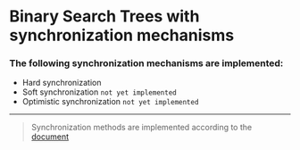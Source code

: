 # Binary Search Trees with synchronization mechanisms

### The following synchronization mechanisms are implemented:

- Hard synchronization
- Soft synchronization `not yet implemented`
- Optimistic synchronization `not yet implemented`

---
> Synchronization methods are implemented according to
> the [document](https://docs.google.com/document/d/1N7HAM-NPOfCoBEnlqy3v4JCXpPdb-ykEnD0VXiUxZKQ/edit?usp=sharing)